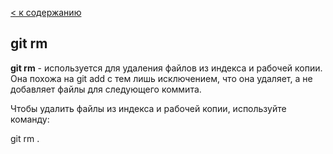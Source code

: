 [< к содержанию](./readme.md)

## git rm


**git rm** - используется для удаления файлов из индекса и рабочей копии. Она похожа на git add с тем лишь исключением, что она удаляет, а не добавляет файлы для следующего коммита.

Чтобы удалить файлы из индекса и рабочей копии, используйте команду:

git rm .